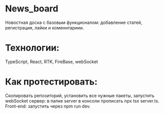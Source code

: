 #     News_board



Новостная доска с базовым функционалом: добавление статей, регистрация, лайки и коменнтариии. 

# Технологии:

TypeScript, React, RTK, FireBase, webSocket

# Как протестировать:

Cкопировать репозиторий, установить все нужные пакеты, запустить webSocket сервер: в папке server в консоли прописать npx tsx server.ts.
Front-end: запустить через npm run dev.


